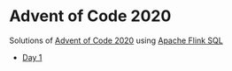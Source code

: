# Advent of Code 2020

Solutions of [Advent of Code 2020](https://adventofcode.com/) using [Apache Flink SQL](https://docs.ververica.com/user_guide/sql_development/index.html)

* [Day 1](day_01.sql)
